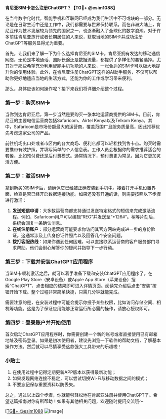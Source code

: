**肯尼亚SIM卡怎么注册ChatGPT？【TG💪+ @esim1088】**

在当今数字化时代，智能手机和互联网已经成为我们生活中不可或缺的一部分。无论是在日常生活中还是工作中，我们都需要与世界保持联系。而在非洲大陆上，肯尼亚作为技术发展较为领先的国家之一，也逐渐融入了全球化的数字浪潮。对于许多前往肯尼亚旅行或者长期居住的人来说，获取当地的SIM卡并成功注册ChatGPT等服务显得尤为重要。

首先，让我们来了解一下为什么选择肯尼亚的SIM卡。肯尼亚拥有发达的移动通信网络，无论是本地通话、国际长途还是数据流量，都提供了多样化的套餐选择。尤其对于那些希望充分利用智能手机功能的人来说，一张合适的SIM卡可以极大地提升你的使用体验。此外，在肯尼亚注册ChatGPT这样的AI助手服务，不仅可以帮助你更好地适应当地的生活方式，还能为你的工作或学习带来便利。

那么，具体应该如何操作呢？接下来我们将详细介绍整个过程。

### 第一步：购买SIM卡

当你到达肯尼亚后，第一步当然是要购买一张本地运营商提供的SIM卡。目前，肯尼亚的主要电信运营商包括Safaricom、Airtel Kenya以及Telkom Kenya。其中，Safaricom是市场份额最大的运营商，覆盖范围广且服务质量高，因此推荐优先考虑这家公司的产品。

前往机场出口处或者市区内的各大商场、便利店都可以轻松找到售卡点。购买时需要携带有效护照，并填写简单的个人信息表。工作人员会根据你的需求推荐适合的套餐，比如预付费还是后付费模式。通常情况下，预付费更为常见，因为它更加灵活方便。

### 第二步：激活SIM卡

拿到新买的SIM卡后，请确保它已经被正确安装到手机中。接着打开手机设置界面，检查是否已经开启数据连接功能。如果还没有开通的话，则需要按照以下步骤进行激活：

1. **发送短信申请**：大多数运营商都支持通过发送特定格式的短信来完成激活流程。例如，Safaricom用户可以编辑“REG”并发送至“*126#”。稍等片刻后，系统会回复一条确认消息。
2. **在线注册账户**：部分运营商可能要求你访问其官方网站完成进一步的身份验证。这通常涉及上传身份证件照片以及回答几个安全问题。
3. **拨打客服热线**：如果你遇到任何困难，可以直接联系运营商的客户服务部门寻求帮助。他们会耐心解答你的疑问并指导下一步行动。

### 第三步：下载并安装ChatGPT应用程序

当SIM卡顺利激活之后，就可以着手准备下载和安装ChatGPT应用程序了。在Google Play Store（安卓设备）或Apple App Store（苹果设备）搜索“ChatGPT”，点击相应的结果即可进入详情页面。阅读完介绍后点击“安装”按钮开始下载。整个过程非常简单快捷，只需几分钟就能完成。

需要注意的是，在安装过程中可能会提示你授予某些权限，比如访问存储空间、相机等功能。这是为了保证应用能够正常运行所必需的操作，请放心授权即可。

### 第四步：登录账户并开始使用

首次启动ChatGPT应用程序时，你需要创建一个新的账号或者直接使用已有邮箱地址及密码登录。如果是初次使用者，建议先浏览一下软件的帮助文档，了解基本操作方法。然后就可以尽情享受这款强大工具带来的乐趣啦！

### 小贴士

1. 在使用过程中记得定期更新APP版本以获得最新功能；
2. 如果发现网络连接不稳定，可以尝试切换Wi-Fi与移动数据之间的模式；
3. 不要忘记保存重要资料以防丢失。

总之，通过以上四个步骤，你就能够轻松地在肯尼亚注册并使用ChatGPT了。希望这篇指南对你有所帮助！如果有其他相关问题，欢迎随时提问交流哦～ 

[[TG💪+ @esim1088](https://t.me/s/esim1088) ![Image](https://i.postimg.cc/4NQfJmqS/Snipaste-2025-05-13-00-14-12.png)]